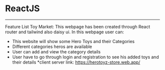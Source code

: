 # ReactJS
***
Feature List Toy Market:
This webpage has been created through React router and tailwind also daisy ui. In this webpage user can: 
* This website will show some Hero Toys and their Categories 
* Different categories heros are available
* User can add and view the category details 
* User have to go through login and registration to see his added toys and their details
*client server link: https://herotoyz-store.web.app/
